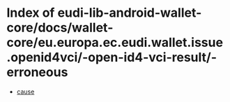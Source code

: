 # Index of eudi-lib-android-wallet-core/docs/wallet-core/eu.europa.ec.eudi.wallet.issue.openid4vci/-open-id4-vci-result/-erroneous

- [cause](/eudi-lib-android-wallet-core/docs/wallet-core/eu.europa.ec.eudi.wallet.issue.openid4vci/-open-id4-vci-result/-erroneous/cause/)